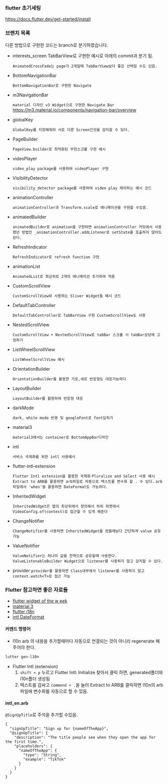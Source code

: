### flutter 초기세팅

https://docs.flutter.dev/get-started/install

### 브랜치 목록

다른 방법으로 구현한 코드는 branch로 분기하였습니다.

- interests_screen
  TabBarView로 구현한 예시로 아래의 commit과 분기 됨.

  `AnimatedCrossFade는 page가 2개일때 TabBarView보다 좋은 선택일 수도 있음.`

- BottomNavigationBar

  `BottomNavigationBar로 구현한 Navigate`

- m3NavigationBar

  `material 디자인 v3 Widget으로 구현한 Navigate Bar`
  https://m3.material.io/components/navigation-bar/overview

- globalKey

  `GlobalKey를 지정해줘야 서로 다른 Screen인것을 감지할 수 있다.`

- PageBuilder

  `PageView.builder로 최적화된 무한스크롤 구현 예시`

- videoPlayer

  `video_play package를 사용하여 videoPlayer 구현`

- VisibilityDetector

  `visibility_detector package를 사용하여 video play 제어하는 예시 코드`

- animationController

  `animationController과 Transform.scale로 애니메이션을 구현할 수있음.`

- animatedBuilder

  `animatedBuilder로 animation을 구현하면 animationController 커밋에서 사용했던 방법인 _animationController.addListener로 setState를 호출하지 않아도 된다.`

- RefreshIndicator

  `RefreshIndicator로 refresh function 구현`

- animationList

  `AnimatedList로 최상위로 2개의 애니메이션 추가하여 적용`

- CustomScrollView

  `CustomScrollView와 사용하는 Sliver Widget들 예시 코드`

- DefaultTabController

  `DefaultTabController로 TabBarView 구현 CustomScrollView도 사용`

- NestedScrollView

  `CustomScrollView + NestedScrollView로 tabBar 스크롤 시 tabBar상당에 고정하기`

- ListWheelScrollView

  `ListWheelScrollView 예시`

- OrientationBuilder

  `OrientationBuilder를 활용한 가로,세로 반응형도 대응가능하다`

- LayoutBuilder

  `LayoutBuilder를 활용하여 반응형 대응`

- darkMode

  `dark, white mode 반영 및 googleFont로 font입히기`

- material3

  `material3에서는 container로 BottomAppBar디자인`

- intl

  `서비스 국제화를 위한 intl 사용예시`

- flutter-intl-extension

  `Flutter Intl extension을 활용한 국제화`
  `Pluralize and Select 사용 예시`
  `Extract to ARB를 활용하면 arb파일로 자동으로 텍스트를 변수화 할 . 수 있다.`
  `arb파일에서 'when'을 활용하면 DateFormat도 가능하다.`

- InheritedWidget

  `InheritedWidget은 앱의 최상위에서 정의해서 하위 위젯에서 VideoConfig.of(context)로 접근할 수 있게 해준다`

- ChangeNotifier

  `ChangeNotifier를 사용하면 InheritedWidget를 썼을때보다 간단하게 value 공유 가능`

- ValueNotifier

  `ValueNotifier는 하나의 값을 전역으로 공유할때 사용한다. ValueListenableBuilder Widget으로 listener를 사용하지 않고 감지할 수 있다. `

- provider
  `provider를 활용하면 Class내부에서 listener를 사용하지 않고 context.watch<T>로 접근 가능`

### Flutter 참고하면 좋은 자료들

- [flutter widget of the w eek](https://youtube.com/playlist?list=PLjxrf2q8roU23XGwz3Km7sQZFTdB996iG&si=hqjynhQqFljGCVRm)
- [material 3](https://m3.material.io/)
- [flutter i18n](https://docs.flutter.dev/ui/accessibility-and-internationalization/internationalization)
- [intl DateFormat](https://pub.dev/documentation/intl/latest/intl/DateFormat-class.html)

#### 커멘드 명령어

- l10n
  arb 의 내용을 추가할때마다 자동으로 연결되는 것이 아니라 regenerate 해주어야 한다.

```bash
lutter gen-l10n
```

- Flutter Intl (extension)
  1. `shift + p` 누르고 Flutter Intl: Initialize 찾아서 클릭 하면,
     generated폴더와 i10n폴더 생성됨
  2. 텍스트를 감싸고 `commend + .`을 눌러 Extract to ARB를 클릭하면 I10n의 arb파일에 변수화를 자동으로 할 수 있음.

#### intl_en.arb

`@SignUpTitle`로 주석을 추가할 수있음.

```arb
{
  "signUpTitle": "Sign up for {nameOfTheApp}",
  "@signUpTitle": {
    "description": "The title people see when they open the app for the first time.",
    "placeholders": {
      "nameOfTheApp": {
        "type": "String",
        "example": "TikTok"
      }
    }
  }
}
```
